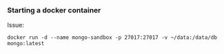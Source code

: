 

### Starting a docker container

Issue:

```
docker run -d --name mongo-sandbox -p 27017:27017 -v ~/data:/data/db mongo:latest
```

